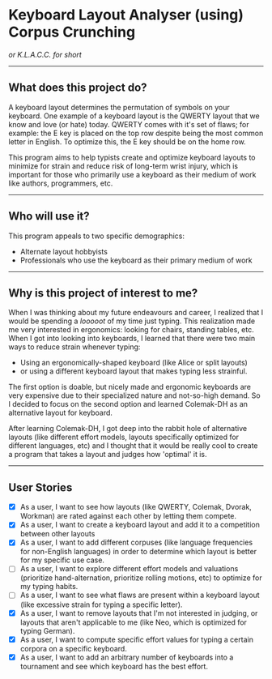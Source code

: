 # Keyboard Layout Analyser (using) Corpus Crunching
*or K.L.A.C.C. for short*

---
## What does this project do?
A keyboard layout determines the permutation of symbols on your keyboard.
One example of a keyboard layout is the QWERTY layout that we know and love
(or hate) today. QWERTY comes with it's set of flaws; for example: the E key
is placed on the top row despite being the most common letter in English.
To optimize this, the E key should be on the home row.

This program aims to help typists create and optimize keyboard layouts
to minimize for strain and reduce risk of long-term wrist injury, which
is important for those who primarily use a keyboard as their medium of 
work like authors, programmers, etc.

---
## Who will use it?
This program appeals to two specific demographics:
* Alternate layout hobbyists
* Professionals who use the keyboard as their primary medium of work

---
## Why is this project of interest to me?
When I was thinking about my future endeavours and career, I realized
that I would be spending a *looooot* of my time just typing. This
realization made me very interested in ergonomics: looking for chairs,
standing tables, etc. When I got into looking into keyboards, I learned
that there were two main ways to reduce strain whenever typing:

* Using an ergonomically-shaped keyboard (like Alice or split layouts)
* or using a different keyboard layout that makes typing less strainful.

The first option is doable, but nicely made and ergonomic keyboards are
very expensive due to their specialized nature and not-so-high demand.
So I decided to focus on the second option and learned Colemak-DH as
an alternative layout for keyboard. 

After learning Colemak-DH, I got deep into the rabbit hole of alternative
layouts (like different effort models, layouts specifically optimized
for different languages, etc) and I thought that it would be really cool
to create a program that takes a layout and judges how 'optimal' it is.

---
## User Stories

* [X] As a user, I want to see how layouts (like QWERTY,
  Colemak, Dvorak, Workman) are rated against each other by letting them compete.
* [X] As a user, I want to create a keyboard layout and add it to a competition
between other layouts
* [X] As a user, I want to add different corpuses (like language frequencies
for non-English languages) in order to determine which layout is better
for my specific use case.
* [ ] As a user, I want to explore different effort models and valuations
(prioritize hand-alternation, prioritize rolling motions, etc) to
optimize for my typing habits.
* [ ] As a user, I want to see what flaws are present within a keyboard
layout (like excessive strain for typing a specific letter).
* [X] As a user, I want to remove layouts that I'm not interested in
judging, or layouts that aren't applicable to me (like Neo, which is
optimized for typing German).
* [X] As a user, I want to compute specific effort values for typing a certain
corpora on a specific keyboard.
* [X] As a user, I want to add an arbitrary number of keyboards into a tournament
and see which keyboard has the best effort.